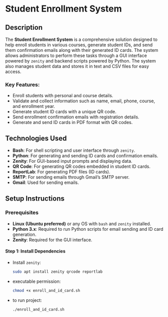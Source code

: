 # Student Enrollment System

## Description

The **Student Enrollment System** is a comprehensive solution designed to help enroll students in various courses, generate student IDs, and send them confirmation emails along with their generated ID cards. The system allows administrators to perform these tasks through a GUI interface powered by `zenity` and backend scripts powered by Python. The system also manages student data and stores it in text and CSV files for easy access.

### Key Features:
- Enroll students with personal and course details.
- Validate and collect information such as name, email, phone, course, and enrollment year.
- Generate student ID cards with a unique QR code.
- Send enrollment confirmation emails with registration details.
- Generate and send ID cards in PDF format with QR codes.

## Technologies Used
- **Bash**: For shell scripting and user interface through `zenity`.
- **Python**: For generating and sending ID cards and confirmation emails.
- **Zenity**: For GUI-based input prompts and displaying data.
- **QR Code**: For generating QR codes embedded in student ID cards.
- **ReportLab**: For generating PDF files (ID cards).
- **SMTP**: For sending emails through Gmail’s SMTP server.
- **Gmail**: Used for sending emails.


## Setup Instructions

### Prerequisites

- **Linux (Ubuntu preferred)** or any OS with `bash` and `zenity` installed.
- **Python 3.x**: Required to run Python scripts for email sending and ID card generation.
- **Zenity**: Required for the GUI interface.

#### Step 1: Install Dependencies

- Install `zenity`:
  ```bash
  sudo apt install zenity qrcode reportlab

- executable permission:
   ```bash
   chmod +x enroll_and_id_card.sh

- to run project:
   ```bash
  ./enroll_and_id_card.sh

